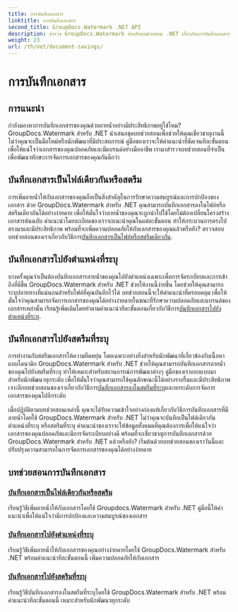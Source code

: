 ```yaml
---
title: การบันทึกเอกสาร
linktitle: การบันทึกเอกสาร
second_title: GroupDocs.Watermark .NET API
description: สำรวจ GroupDocs.Watermark สำหรับบทช่วยสอน .NET เกี่ยวกับการบันทึกเอกสารที่มีลายน้ำ เรียนรู้วิธีทีละขั้นตอนเพื่อเพิ่มความปลอดภัยและการจัดการเอกสาร
weight: 23
url: /th/net/document-savings/
---
```


# การบันทึกเอกสาร

## การแนะนำ

กำลังมองหาการบันทึกเอกสารของคุณด้วยลายน้ำอย่างมีประสิทธิภาพอยู่ใช่ไหม? GroupDocs.Watermark สำหรับ .NET นำเสนอชุดบทช่วยสอนเพื่อช่วยให้คุณเชี่ยวชาญงานนี้ ไม่ว่าคุณจะเป็นมือใหม่หรือนักพัฒนาที่มีประสบการณ์ คู่มือของเราจะให้คำแนะนำที่ชัดเจนทีละขั้นตอนเพื่อให้แน่ใจว่าเอกสารของคุณปลอดภัยและมีแบรนด์อย่างมืออาชีพ เรามาสำรวจบทช่วยสอนที่จำเป็นเพื่อพัฒนาทักษะการจัดการเอกสารของคุณกันดีกว่า

## บันทึกเอกสารเป็นไฟล์เดียวกันหรือสตรีม
 การเพิ่มลายน้ำให้กับเอกสารของคุณถือเป็นสิ่งสำคัญในการรักษาความสมบูรณ์และการปกป้องของเอกสาร ด้วย GroupDocs.Watermark สำหรับ .NET คุณสามารถบันทึกเอกสารลงในไฟล์หรือสตรีมเดียวกันได้อย่างง่ายดาย เพื่อให้มั่นใจว่าลายน้ำของคุณจะถูกนำไปใช้โดยไม่ต้องเปลี่ยนโครงสร้างเอกสารต้นฉบับ คำแนะนำโดยละเอียดของเราจะแนะนำคุณในแต่ละขั้นตอน ทำให้กระบวนการตรงไปตรงมาและมีประสิทธิภาพ พร้อมที่จะเพิ่มความปลอดภัยให้กับเอกสารของคุณแล้วหรือยัง? ตรวจสอบบทช่วยสอนของเราเกี่ยวกับวิธีการ[บันทึกเอกสารเป็นไฟล์หรือสตรีมเดียวกัน](./save-document-same-file-stream/).

## บันทึกเอกสารไปยังตำแหน่งที่ระบุ
บางครั้งคุณจำเป็นต้องบันทึกเอกสารลายน้ำของคุณไปยังตำแหน่งเฉพาะเพื่อการจัดระเบียบและการเข้าถึงที่ดีขึ้น GroupDocs.Watermark สำหรับ .NET ช่วยให้งานนี้ง่ายขึ้น โดยช่วยให้คุณสามารถระบุปลายทางที่แน่นอนสำหรับไฟล์ที่คุณบันทึกไว้ได้ บทช่วยสอนนี้จะให้คำแนะนำที่ครอบคลุม เพื่อให้มั่นใจว่าคุณสามารถจัดการเอกสารของคุณได้อย่างง่ายดายในขณะที่รักษาความปลอดภัยและแบรนด์ของเอกสารเหล่านั้น เรียนรู้เพิ่มเติมโดยทำตามคำแนะนำทีละขั้นตอนเกี่ยวกับวิธีการ[บันทึกเอกสารไปยังตำแหน่งที่ระบุ](./save-document-specified-location/).

## บันทึกเอกสารไปยังสตรีมที่ระบุ
 การทำงานกับสตรีมเอกสารให้ความยืดหยุ่น โดยเฉพาะอย่างยิ่งสำหรับนักพัฒนาที่เกี่ยวข้องกับเนื้อหาแบบไดนามิก GroupDocs.Watermark สำหรับ .NET ช่วยให้คุณสามารถบันทึกเอกสารลายน้ำของคุณไปยังสตรีมที่ระบุ ทำให้เหมาะสำหรับสถานการณ์การพัฒนาต่างๆ คู่มือของเราออกแบบมาสำหรับนักพัฒนาทุกระดับ เพื่อให้มั่นใจว่าคุณสามารถใช้คุณลักษณะนี้ได้อย่างราบรื่นและมีประสิทธิภาพ เจาะลึกบทช่วยสอนของเราเกี่ยวกับวิธีการ[บันทึกเอกสารลงในสตรีมที่ระบุ](./save-document-specified-stream/)และยกระดับการจัดการเอกสารของคุณไปอีกระดับ

เมื่อปฏิบัติตามบทช่วยสอนเหล่านี้ คุณจะได้รับความเข้าใจอย่างถ่องแท้เกี่ยวกับวิธีการบันทึกเอกสารที่มีลายน้ำโดยใช้ GroupDocs.Watermark สำหรับ .NET ไม่ว่าคุณจะบันทึกเป็นไฟล์เดียวกัน ตำแหน่งที่ระบุ หรือสตรีมที่ระบุ คำแนะนำของเราจะให้ข้อมูลทั้งหมดที่คุณต้องการเพื่อให้แน่ใจว่าเอกสารของคุณปลอดภัยและมีการจัดระเบียบอย่างดี พร้อมที่จะเชี่ยวชาญการบันทึกเอกสารด้วย GroupDocs.Watermark สำหรับ .NET แล้วหรือยัง? เริ่มต้นด้วยบทช่วยสอนของเราวันนี้และปรับปรุงความสามารถในการจัดการเอกสารของคุณได้อย่างง่ายดาย

## บทช่วยสอนการบันทึกเอกสาร
### [บันทึกเอกสารเป็นไฟล์เดียวกันหรือสตรีม](./save-document-same-file-stream/)
เรียนรู้วิธีเพิ่มลายน้ำให้กับเอกสารโดยใช้ Groupdocs.Watermark สำหรับ .NET คู่มือนี้ให้คำแนะนำเพื่อให้แน่ใจว่ามีการปกป้องและความสมบูรณ์ของเอกสาร
### [บันทึกเอกสารไปยังตำแหน่งที่ระบุ](./save-document-specified-location/)
เรียนรู้วิธีเพิ่มลายน้ำให้กับเอกสารของคุณอย่างง่ายดายโดยใช้ GroupDocs.Watermark สำหรับ .NET พร้อมคำแนะนำทีละขั้นตอนนี้ เพิ่มความปลอดภัยให้กับเอกสาร
### [บันทึกเอกสารไปยังสตรีมที่ระบุ](./save-document-specified-stream/)
เรียนรู้วิธีบันทึกเอกสารลงในสตรีมที่ระบุโดยใช้ GroupDocs.Watermark สำหรับ .NET พร้อมคำแนะนำทีละขั้นตอนนี้ เหมาะสำหรับนักพัฒนาทุกระดับ
